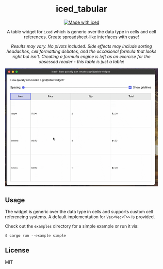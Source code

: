 <div align="center">

# iced_tabular

[![Made with iced](https://iced.rs/badge.svg)](https://github.com/iced-rs/iced)

A table widget for `iced` which is generic over the data type in cells and cell references. Create spreadsheet-like interfaces with ease!

*Results may vary. No pivots included. Side effects may include sorting headaches, cell formatting debates, and the occasional formula that looks right but isn't. Creating a formula engine is left as an exercise for the obsessed reader - this table is just a table!*

<img src="./tabular.gif" alt="Demo">

</div>

## Usage

The widget is generic over the data type in cells and supports custom cell referencing systems. A default implementation for `Vec<Vec<T>>` is provided.

Check out the `examples` directory for a simple example or run it via:

```
$ cargo run --example simple
```

## License

MIT